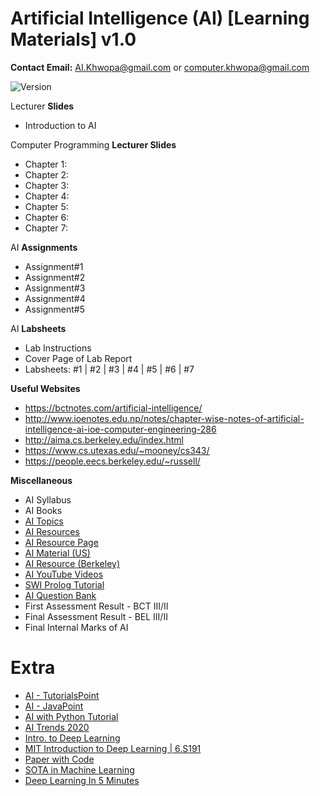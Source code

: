 # Artificial Intelligence (AI) [Learning Materials] v1.0

**Contact Email:** AI.Khwopa@gmail.com or computer.khwopa@gmail.com

 ![Version](https://img.shields.io/badge/version-1.0-blue.svg)

Lecturer **Slides**
- Introduction to AI

Computer Programming **Lecturer Slides**
- Chapter 1: 
- Chapter 2: 
- Chapter 3: 
- Chapter 4: 
- Chapter 5: 
- Chapter 6: 
- Chapter 7: 


AI **Assignments**
- Assignment#1
- Assignment#2
- Assignment#3
- Assignment#4
- Assignment#5

AI **Labsheets**
- Lab Instructions
- Cover Page of Lab Report
- Labsheets: #1 | #2 | #3 | #4 | #5 | #6 | #7

**Useful Websites**
- https://bctnotes.com/artificial-intelligence/
- http://www.ioenotes.edu.np/notes/chapter-wise-notes-of-artificial-intelligence-ai-ioe-computer-engineering-286
- http://aima.cs.berkeley.edu/index.html
- https://www.cs.utexas.edu/~mooney/cs343/
- https://people.eecs.berkeley.edu/~russell/

**Miscellaneous**
- AI Syllabus
- AI Books
- [AI Topics](https://aitopics.org/search)
- [AI Resources](http://airesources.org/)
- [AI Resource Page](https://bctnotes.com/artificial-intelligence/)
- [AI Material (US)](https://www.cs.utexas.edu/~mooney/cs343/)
- [AI Resource (Berkeley)](http://aima.cs.berkeley.edu/)
- [AI YouTube Videos](https://www.youtube.com/playlist?list=PL9zFgBale5fug7z_YlD9M0x8gdZ7ziXen)
- [SWI Prolog Tutorial](https://www.youtube.com/watch?v=4vv3EOjtpHo&list=PLEJXowNB4kPy3_qhGksOO8ch_Di7T8_9E)
- [AI Question Bank](https://drive.google.com/drive/folders/1toajMBDZ2Oap663ZuJxVKWqDSYgfCL-9?usp=sharing)
- First Assessment Result - BCT III/II
- Final Assessment Result - BEL III/II
- Final Internal Marks of AI

# Extra
- [AI - TutorialsPoint](https://www.tutorialspoint.com/artificial_intelligence/index.htm)
- [AI - JavaPoint](https://www.javatpoint.com/artificial-intelligence-tutorial)
- [AI with Python Tutorial](https://www.tutorialspoint.com/artificial_intelligence_with_python/index.htm)
- [AI Trends 2020](https://www.youtube.com/watch?v=9RmaCNz1ngE)
- [Intro. to Deep Learning](http://introtodeeplearning.com/)
- [MIT Introduction to Deep Learning | 6.S191](https://www.youtube.com/watch?v=njKP3FqW3Sk&list=PLtBw6njQRU-rwp5__7C0oIVt26ZgjG9NI)
- [Paper with Code](https://paperswithcode.com/)
- [SOTA in Machine Learning](https://paperswithcode.com/sota)
 - [Deep Learning In 5 Minutes](https://www.youtube.com/watch?v=6M5VXKLf4D4)
